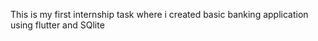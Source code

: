 This is my first internship task where i created basic banking application using flutter and SQlite 
